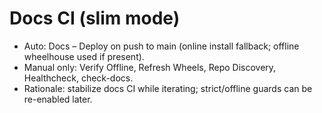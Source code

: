 # Docs CI (slim mode)
- Auto: Docs – Deploy on push to main (online install fallback; offline wheelhouse used if present).
- Manual only: Verify Offline, Refresh Wheels, Repo Discovery, Healthcheck, check-docs.
- Rationale: stabilize docs CI while iterating; strict/offline guards can be re-enabled later.
